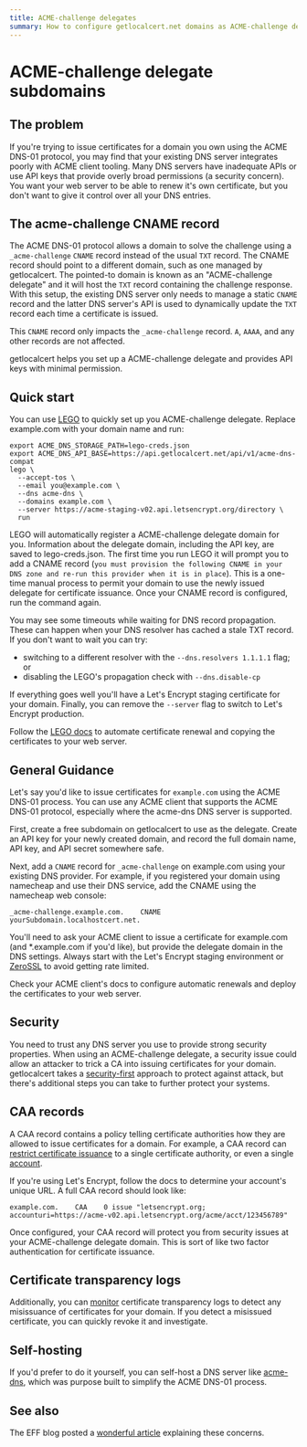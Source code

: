 ```yaml
---
title: ACME-challenge delegates
summary: How to configure getlocalcert.net domains as ACME-challenge delegate subdomain
---
```


# ACME-challenge delegate subdomains

## The problem

If you're trying to issue certificates for a domain you own using the ACME DNS-01 protocol, you may find that your existing DNS server integrates poorly with ACME client tooling.
Many DNS servers have inadequate APIs or use API keys that provide overly broad permissions (a security concern).
You want your web server to be able to renew it's own certificate, but you don't want to give it control over all your DNS entries.

## The acme-challenge CNAME record

The ACME DNS-01 protocol allows a domain to solve the challenge using a `_acme-challenge` `CNAME` record instead of the usual `TXT` record.
The CNAME record should point to a different domain, such as one managed by getlocalcert.
The pointed-to domain is known as an "ACME-challenge delegate" and it will host the `TXT` record containing the challenge response.
With this setup, the existing DNS server only needs to manage a static `CNAME` record and the latter DNS server's API is used to dynamically update the `TXT` record each time a certificate is issued.

This `CNAME` record only impacts the `_acme-challenge` record.
`A`, `AAAA`, and any other records are not affected.

getlocalcert helps you set up a ACME-challenge delegate and provides API keys with minimal permission.

## Quick start

You can use [LEGO](https://github.com/go-acme/lego) to quickly set up you ACME-challenge delegate.
Replace example.com with your domain name and run:

```
export ACME_DNS_STORAGE_PATH=lego-creds.json
export ACME_DNS_API_BASE=https://api.getlocalcert.net/api/v1/acme-dns-compat
lego \
  --accept-tos \
  --email you@example.com \
  --dns acme-dns \
  --domains example.com \
  --server https://acme-staging-v02.api.letsencrypt.org/directory \
  run
```

LEGO will automatically register a ACME-challenge delegate domain for you.
Information about the delegate domain, including the API key, are saved to lego-creds.json.
The first time you run LEGO it will prompt you to add a CNAME record (`you must provision the following CNAME in your DNS zone and re-run this provider when it is in place`).
This is a one-time manual process to permit your domain to use the newly issued delegate for certificate issuance.
Once your CNAME record is configured, run the command again.

You may see some timeouts while waiting for DNS record propagation.
These can happen when your DNS resolver has cached a stale TXT record.
If you don't want to wait you can try:

* switching to a different resolver with the `--dns.resolvers 1.1.1.1` flag; or
* disabling the LEGO's propagation check with `--dns.disable-cp`

If everything goes well you'll have a Let's Encrypt staging certificate for your domain.
Finally, you can remove the `--server` flag to switch to Let's Encrypt production.

Follow the [LEGO docs](https://go-acme.github.io/lego/) to automate certificate renewal and copying the certificates to your web server.


## General Guidance

Let's say you'd like to issue certificates for `example.com` using the ACME DNS-01 process.
You can use any ACME client that supports the ACME DNS-01 protocol, especially where the acme-dns DNS server is supported.

First, create a free subdomain on getlocalcert to use as the delegate.
Create an API key for your newly created domain, and record the full domain name, API key, and API secret somewhere safe.

Next, add a `CNAME` record for `_acme-challenge` on example.com using your existing DNS provider.
For example, if you registered your domain using namecheap and use their DNS service, add the CNAME using the namecheap web console:

    _acme-challenge.example.com.    CNAME    yourSubdomain.localhostcert.net.

You'll need to ask your ACME client to issue a certificate for example.com (and \*.example.com if you'd like), but provide the delegate domain in the DNS settings.
Always start with the Let's Encrypt staging environment or [ZeroSSL](/cas/zerossl) to avoid getting rate limited.

Check your ACME client's docs to configure automatic renewals and deploy the certificates to your web server.

## Security

You need to trust any DNS server you use to provide strong security properties.
When using an ACME-challenge delegate, a security issue could allow an attacker to trick a CA into issuing certificates for your domain.
getlocalcert takes a [security-first](/security/) approach to protect against attack, but there's additional steps you can take to further protect your systems.

## CAA records

A CAA record contains a policy telling certificate authorities how they are allowed to issue certificates for a domain.
For example, a CAA record can [restrict certificate issuance](https://letsencrypt.org/docs/caa/) to a single certificate authority, or even a single [account](https://community.letsencrypt.org/t/enabling-acme-caa-account-and-method-binding/189588).

If you're using Let's Encrypt, follow the docs to determine your account's unique URL.
A full CAA record should look like:

    example.com.    CAA    0 issue "letsencrypt.org; accounturi=https://acme-v02.api.letsencrypt.org/acme/acct/123456789"

Once configured, your CAA record will protect you from security issues at your ACME-challenge delegate domain.
This is sort of like two factor authentication for certificate issuance.


## Certificate transparency logs

Additionally, you can [monitor](/security/#Monitor-certificate-transparency-logs) certificate transparency logs to detect any misissuance of certificates for your domain.
If you detect a misissued certificate, you can quickly revoke it and investigate.

## Self-hosting

If you'd prefer to do it yourself, you can self-host a DNS server like [acme-dns](https://github.com/joohoi/acme-dns/), which was purpose built to simplify the ACME DNS-01 process.

## See also

The EFF blog posted a [wonderful article](https://www.eff.org/deeplinks/2018/02/technical-deep-dive-securing-automation-acme-dns-challenge-validation) explaining these concerns.

